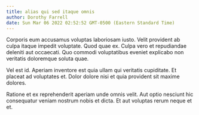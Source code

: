 ```yaml
---
title: alias qui sed itaque omnis
author: Dorothy Farrell
date: Sun Mar 06 2022 02:52:52 GMT-0500 (Eastern Standard Time)
---
```

Corporis eum accusamus voluptas laboriosam iusto. Velit provident ab culpa itaque impedit voluptate. Quod quae ex. Culpa vero et repudiandae deleniti aut occaecati. Quo commodi voluptatibus eveniet explicabo non veritatis doloremque soluta quae.

 Vel est id. Aperiam inventore est quia ullam qui veritatis cupiditate. Et placeat ad voluptates et. Dolor dolore nisi et quia provident sit maxime dolores.

 Ratione et ex reprehenderit aperiam unde omnis velit. Aut optio nesciunt hic consequatur veniam nostrum nobis et dicta. Et aut voluptas rerum neque et et.